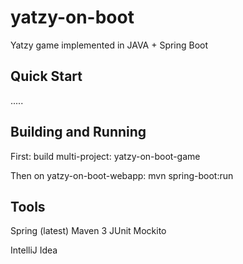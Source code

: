 # yatzy-on-boot
Yatzy game implemented in JAVA + Spring Boot

## Quick Start
.....

## Building and Running
First:
build multi-project: yatzy-on-boot-game

Then on yatzy-on-boot-webapp:
mvn spring-boot:run


## Tools
Spring (latest)
Maven 3
JUnit
Mockito

IntelliJ Idea